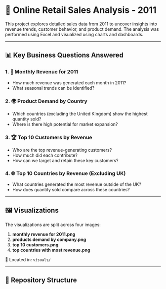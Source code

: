 # 🛒 Online Retail Sales Analysis - 2011

This project explores detailed sales data from 2011 to uncover insights into revenue trends, customer behavior, and product demand. The analysis was performed using Excel and visualized using charts and dashboards.

---

## 📊 Key Business Questions Answered

### 1. 📆 Monthly Revenue for 2011
- How much revenue was generated each month in 2011?
- What seasonal trends can be identified?

### 2. 🌍 Product Demand by Country
- Which countries (excluding the United Kingdom) show the highest quantity sold?
- Where is there high potential for market expansion?

### 3. 🏆 Top 10 Customers by Revenue
- Who are the top revenue-generating customers?
- How much did each contribute?
- How can we target and retain these key customers?

### 4. 🌐 Top 10 Countries by Revenue (Excluding UK)
- What countries generated the most revenue outside of the UK?
- How does quantity sold compare across these countries?

---

## 🖼️ Visualizations

The visualizations are split across four images:

1. **monthly revenue for 2011.png**  
2. **products demand by company.png**  
3. **top 10 customers.png**
4. **top countries with most revenue.png**

📁 Located in: `visuals/`

---

## 📂 Repository Structure

